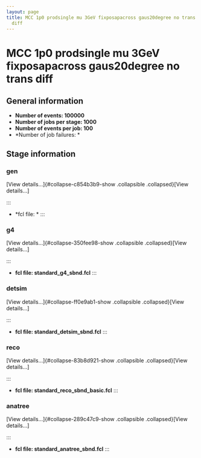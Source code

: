```yaml
---
layout: page
title: MCC 1p0 prodsingle mu 3GeV fixposapacross gaus20degree no trans
  diff
---
```




MCC 1p0 prodsingle mu 3GeV fixposapacross gaus20degree no trans diff
============================================================================================================================================================



General information 
----------------------------------------------------------

-   **Number of events: 100000**
-   **Number of jobs per stage: 1000**
-   **Number of events per job: 100**
-   \*Number of job failures: \*



Stage information 
------------------------------------------------------



### gen 

[View details\...]{#collapse-c854b3b9-show .collapsible
.collapsed}[View details\...]

::: 
-   \*fcl file: \*
:::



### g4 

[View details\...]{#collapse-350fee98-show .collapsible
.collapsed}[View details\...]

::: 
-   **fcl file: standard\_g4\_sbnd.fcl**
:::



### detsim 

[View details\...]{#collapse-ff0e9ab1-show .collapsible
.collapsed}[View details\...]

::: 
-   **fcl file: standard\_detsim\_sbnd.fcl**
:::



### reco 

[View details\...]{#collapse-83b8d921-show .collapsible
.collapsed}[View details\...]

::: 
-   **fcl file: standard\_reco\_sbnd\_basic.fcl**
:::



### anatree 

[View details\...]{#collapse-289c47c9-show .collapsible
.collapsed}[View details\...]

::: 
-   **fcl file: standard\_anatree\_sbnd.fcl**
:::
